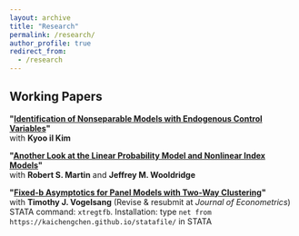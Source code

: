 ```yaml
---
layout: archive
title: "Research"
permalink: /research/
author_profile: true
redirect_from:
  - /research
---
```


## Working Papers

**"[Identification of Nonseparable Models with Endogenous Control Variables](https://arxiv.org/abs/2401.14395)"**\
with **Kyoo il Kim**

 **"[Another Look at the Linear Probability Model and Nonlinear Index Models](https://arxiv.org/abs/2308.15338)"**\
 with **Robert S. Martin** and **Jeffrey M. Wooldridge**

 **"[Fixed-b Asymptotics for Panel Models with Two-Way Clustering](https://arxiv.org/abs/2309.08707)"**\
with **Timothy J. Vogelsang** (Revise & resubmit at *Journal of Econometrics*) \
STATA command: ``xtregtfb``. Installation: type ``net from https://kaichengchen.github.io/statafile/`` in STATA

